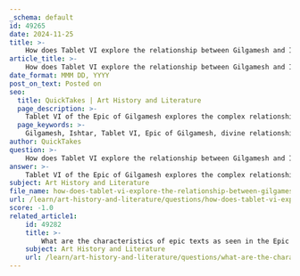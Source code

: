 ```yaml
---
_schema: default
id: 49265
date: 2024-11-25
title: >-
    How does Tablet VI explore the relationship between Gilgamesh and Ishtar?
article_title: >-
    How does Tablet VI explore the relationship between Gilgamesh and Ishtar?
date_format: MMM DD, YYYY
post_on_text: Posted on
seo:
  title: QuickTakes | Art History and Literature
  page_description: >-
    Tablet VI of the Epic of Gilgamesh explores the complex relationship between Gilgamesh and Ishtar, illustrating themes of love, rejection, and the consequences of divine interactions.
  page_keywords: >-
    Gilgamesh, Ishtar, Tablet VI, Epic of Gilgamesh, divine relationships, love, rejection, consequences, Bull of Heaven, Enkidu, themes of mortality, divine wrath, fragility of relationships, Mesopotamian culture
author: QuickTakes
question: >-
    How does Tablet VI explore the relationship between Gilgamesh and Ishtar?
answer: >-
    Tablet VI of the Epic of Gilgamesh explores the complex relationship between Gilgamesh and Ishtar, the goddess of love and war. This tablet is pivotal in illustrating the dynamics of divine and mortal interactions, as well as the themes of love, rejection, and the consequences of those actions.\n\nIn this tablet, Ishtar proposes to Gilgamesh, seeking him as her husband. However, Gilgamesh refuses her advances, citing her history with previous lovers who met unfortunate fates after their relationships with her. He recounts the stories of her past lovers who were transformed into animals—such as a shepherd who became a broken-winged bird, a goat herder who turned into a wolf, and a gardener who became a frog. This refusal is significant as it highlights Gilgamesh's awareness of Ishtar's volatile nature and the potential dangers of becoming her consort.\n\nIshtar's reaction to Gilgamesh's rejection is one of humiliation and anger. In retaliation, she goes to her father, Anu, and demands the Bull of Heaven to punish Gilgamesh. Anu ultimately agrees, leading to the unleashing of the bull upon Uruk, which causes widespread destruction. This act of vengeance not only emphasizes Ishtar's power but also sets off a chain of events that culminates in the tragic death of Enkidu, Gilgamesh's closest friend.\n\nThe relationship between Gilgamesh and Ishtar in Tablet VI serves as a critical turning point in the narrative, showcasing themes of mortality, the consequences of divine wrath, and the fragility of human relationships. It also reflects the broader theme of civilization versus nature, as Ishtar's actions disrupt the order of Uruk and lead to chaos. Ultimately, this interaction deepens the character development of both Gilgamesh and Ishtar, revealing their vulnerabilities and the complexities of love and power in ancient Mesopotamian culture.
subject: Art History and Literature
file_name: how-does-tablet-vi-explore-the-relationship-between-gilgamesh-and-ishtar.md
url: /learn/art-history-and-literature/questions/how-does-tablet-vi-explore-the-relationship-between-gilgamesh-and-ishtar
score: -1.0
related_article1:
    id: 49282
    title: >-
        What are the characteristics of epic texts as seen in the Epic of Gilgamesh?
    subject: Art History and Literature
    url: /learn/art-history-and-literature/questions/what-are-the-characteristics-of-epic-texts-as-seen-in-the-epic-of-gilgamesh
---
```


&nbsp;